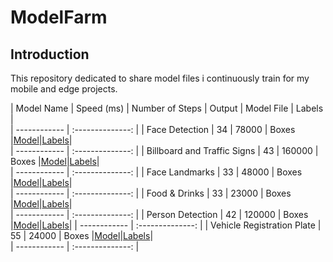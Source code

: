# ModelFarm

## Introduction  
This repository dedicated to share model files i continuously train for my mobile and edge projects.  


| Model Name  | Speed (ms)  | Number of Steps | Output | Model File | Labels |  
| ------------ | :--------------: |
| Face Detection | 34 | 78000 | Boxes |[Model](https://github.com/erkansirin/ModelFarm/raw/master/ThinkerFarmModel/face_detection_iter_78000.tflite)|[Labels](https://github.com/erkansirin/ModelFarm/raw/master/ThinkerFarmModel/face_detection_iter_78000.txt)|  
| ------------ | :--------------: |
| Billboard and Traffic Signs   | 43 | 160000 | Boxes |[Model](https://github.com/erkansirin/ModelFarm/raw/master/ThinkerFarmModel/billboard_detector_iter_160000.tflite)|[Labels](https://github.com/erkansirin/ModelFarm/raw/master/ThinkerFarmModel/billboard_detector_iter_160000.txt)|  
| ------------ | :--------------: |
| Face Landmarks | 33 | 48000 | Boxes |[Model](https://github.com/erkansirin/ModelFarm/raw/master/ThinkerFarmModel/facelandmark.tflite)|[Labels](https://github.com/erkansirin/ModelFarm/raw/master/ThinkerFarmModel/facelandmark.txt)|  
| ------------ | :--------------: |
| Food & Drinks | 33 | 23000 | Boxes |[Model](https://github.com/erkansirin/ModelFarm/raw/master/ThinkerFarmModel/food_and_drink.tflite)|[Labels](https://github.com/erkansirin/ModelFarm/raw/master/ThinkerFarmModel/food_and_drink.txt)|  
| ------------ | :--------------: |
| Person Detection | 42 | 120000 | Boxes |[Model](https://github.com/erkansirin/ModelFarm/raw/master/ThinkerFarmModel/person_detection_thinkerfarm.tflite)|[Labels](https://github.com/erkansirin/ModelFarm/raw/master/ThinkerFarmModel/person_detection_thinkerfarm.txt)|
| ------------ | :--------------: | 
| Vehicle Registration Plate | 55 | 24000 | Boxes |[Model](https://github.com/erkansirin/ModelFarm/raw/master/ThinkerFarmModel/plate_detector_iter_24000.tflite)|[Labels](https://github.com/erkansirin/ModelFarm/raw/master/ThinkerFarmModel/plate_detector_iter_24000.txt)|  
| ------------ | :--------------: |  
